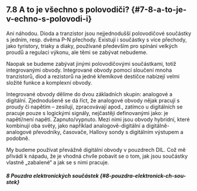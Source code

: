 ## 7.8 A to je všechno s polovodiči? {#7-8-a-to-je-v-echno-s-polovodi-i}

Ani náhodou. Dioda a tranzistor jsou nejjednodušší polovodičové součástky s jedním, resp. dvěma P-N přechody. Existují i součástky s více přechody, jako tyristory, triaky a diaky, používané především pro spínání velkých proudů a regulaci výkonu, ale těmi se zabývat nebudeme.

Naopak se budeme zabývat jinými polovodičovými součástkami, totiž integrovanými obvody. Integrované obvody pomocí sloučení mnoha tranzistorů, diod a rezistorů na jedné křemíkové destičce nabízejí velmi složité funkce a komplexní obvody.

Integrované obvody dělíme do dvou základních skupin: analogové a digitální. Zjednodušeně se dá říct, že analogové obvody nějak pracují s proudy či napětím – zesilují, zpracovávají apod., zatímco u digitálních se pracuje pouze s logickými signály, nejčastěji definovanými jako: je napětí/není napětí. Zapnuto/vypnuto. Mezi nimi jsou obvody hybridní, které kombinují oba světy, jako například analogově-digitální a digitálně-analogové převodníky, časovače, Hallovy sondy s digitálním výstupem a podobně.

My budeme používat převážně digitální obvody v pouzdrech DIL. Což mě přivádí k nápadu, že je vhodná chvíle pobavit se o tom, jak jsou součástky vlastně „zabalené“ a jak se s nimi pracuje.

##### 8 Pouzdra elektronických součástek {#8-pouzdra-elektronick-ch-sou-stek}